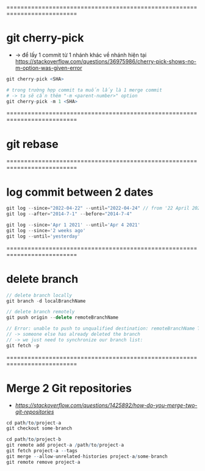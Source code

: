 ==========================================================================
# git cherry-pick
* -> để lấy 1 commit từ 1 nhánh khác về nhánh hiện tại
https://stackoverflow.com/questions/36975986/cherry-pick-shows-no-m-option-was-given-error

```r
git cherry-pick <SHA>

# trong trường hợp commit ta muốn lấy là 1 merge commit
# -> ta sẽ cần thêm "-m <parent-number>" option
git cherry-pick -m 1 <SHA>
```

==========================================================================
# git rebase

==========================================================================
# log commit between 2 dates
```js
git log --since="2022-04-22" --until="2022-04-24" // from '22 April 2022' to '24 April 2022'
git log --after="2014-7-1" --before="2014-7-4" 

git log --since='Apr 1 2021' --until='Apr 4 2021'
git log --since='2 weeks ago'
git log --until='yesterday'
```

==========================================================================
# delete branch

```js
// delete branch locally
git branch -d localBranchName

// delete branch remotely
git push origin --delete remoteBranchName

// Error: unable to push to unqualified destination: remoteBranchName The destination refspec neither matches an existing ref on the remote nor begins with refs/, and we are unable to guess a prefix based on the source ref. error: failed to push some refs to 'git@repository_name'
// -> someone else has already deleted the branch
// -> we just need to synchronize our branch list:
git fetch -p
```

==========================================================================
# Merge 2 Git repositories
* _https://stackoverflow.com/questions/1425892/how-do-you-merge-two-git-repositories_

```r
cd path/to/project-a
git checkout some-branch

cd path/to/project-b
git remote add project-a /path/to/project-a
git fetch project-a --tags
git merge --allow-unrelated-histories project-a/some-branch
git remote remove project-a
```
